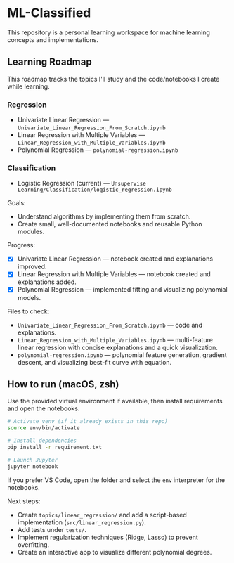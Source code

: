 # ML-Classified

This repository is a personal learning workspace for machine learning concepts and implementations.

## Learning Roadmap

This roadmap tracks the topics I'll study and the code/notebooks I create while learning.

### Regression

- Univariate Linear Regression — `Univariate_Linear_Regression_From_Scratch.ipynb`
- Linear Regression with Multiple Variables — `Linear_Regression_with_Multiple_Variables.ipynb`
- Polynomial Regression — `polynomial-regression.ipynb`

### Classification

- Logistic Regression (current) — `Unsupervise Learning/Classification/logistic_regression.ipynb`

Goals:

- Understand algorithms by implementing them from scratch.
- Create small, well-documented notebooks and reusable Python modules.

Progress:

- [x] Univariate Linear Regression — notebook created and explanations improved.
- [x] Linear Regression with Multiple Variables — notebook created and explanations added.
- [x] Polynomial Regression — implemented fitting and visualizing polynomial models.

Files to check:

- `Univariate_Linear_Regression_From_Scratch.ipynb` — code and explanations.
- `Linear_Regression_with_Multiple_Variables.ipynb` — multi-feature linear regression with concise explanations and a quick visualization.
- `polynomial-regression.ipynb` — polynomial feature generation, gradient descent, and visualizing best-fit curve with equation.

## How to run (macOS, zsh)

Use the provided virtual environment if available, then install requirements and open the notebooks.

```bash
# Activate venv (if it already exists in this repo)
source env/bin/activate

# Install dependencies
pip install -r requirement.txt

# Launch Jupyter
jupyter notebook
```

If you prefer VS Code, open the folder and select the `env` interpreter for the notebooks.

Next steps:

- Create `topics/linear_regression/` and add a script-based implementation (`src/linear_regression.py`).
- Add tests under `tests/`.
- Implement regularization techniques (Ridge, Lasso) to prevent overfitting.
- Create an interactive app to visualize different polynomial degrees.
